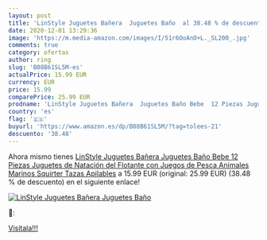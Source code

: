 ```yaml
---
layout: post
title: 'LinStyle Juguetes Bañera  Juguetes Baño  al 38.48 % de descuento'
date: 2020-12-01 13:29:36
image: 'https://m.media-amazon.com/images/I/51r6OoAnO+L._SL200_.jpg'
comments: true
category: ofertas
author: ring
slug: 'B08B61SL5M-es'
actualPrice: 15.99 EUR
currency: EUR
price: 15.99
comparePrice: 25.99 EUR
prodname: 'LinStyle Juguetes Bañera  Juguetes Baño Bebe  12 Piezas Juguetes de Natación del Flotante con Juegos de Pesca  Animales Marinos Squirter  Tazas Apilables'
country: 'es'
flag: '🇪🇸'
buyurl: 'https://www.amazon.es/dp/B08B61SL5M/?tag=tolees-21'
descuento: '38.48'
---
```


Ahora mismo tienes [LinStyle Juguetes Bañera  Juguetes Baño Bebe  12 Piezas Juguetes de Natación del Flotante con Juegos de Pesca  Animales Marinos Squirter  Tazas Apilables](https://www.amazon.es/dp/B08B61SL5M/?tag=tolees-21) a 15.99 EUR (original: 25.99 EUR) (38.48 %  de descuento) en el siguiente enlace!

[![LinStyle Juguetes Bañera  Juguetes Baño ](https://m.media-amazon.com/images/I/51r6OoAnO+L._SL200_.jpg)](https://www.amazon.es/dp/B08B61SL5M/?tag=tolees-21)

🔎:


[Visítala!!!](https://www.amazon.es/dp/B08B61SL5M/?tag=tolees-21)
